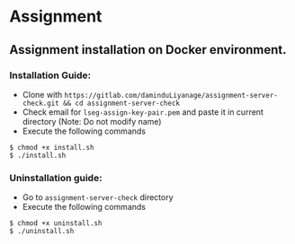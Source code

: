 # Assignment
## Assignment installation on Docker environment.

### Installation Guide:


* Clone with ```https://gitlab.com/daminduLiyanage/assignment-server-check.git && cd assignment-server-check```
* Check email for ```lseg-assign-key-pair.pem``` and paste it in current directory (Note: Do not modify name)
* Execute the following commands
```
$ chmod +x install.sh
$ ./install.sh
```
### Uninstallation guide:

* Go to ```assignment-server-check``` directory
* Execute the following commands
```
$ chmod +x uninstall.sh
$ ./uninstall.sh
```

